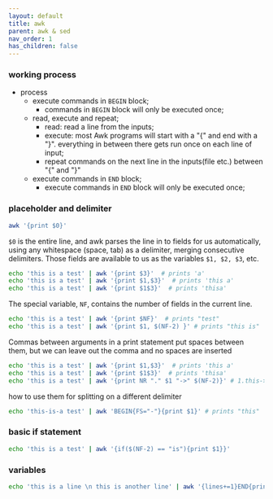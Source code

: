 ```yaml
---
layout: default
title: awk
parent: awk & sed
nav_order: 1
has_children: false
---
```


### working process

- process
    - execute commands in `BEGIN` block;
        - commands in `BEGIN` block will only be executed once;
    - read, execute and repeat;
        - read: read a line from the inputs;
        - execute: most Awk programs will start with a "{" and end with a "}". everything in between there gets run once on each line of input;
        - repeat commands on the next line in the inputs(file etc.) between "{" and "}"
    - execute commands in `END` block;
        - execute commands in `END` block  will only be executed once;
    

### placeholder and delimiter
``` bash
awk '{print $0}'
```
`$0` is the entire line, and awk parses the line in to fields for us automatically, using any whitespace (space, tab) as a delimiter, merging consecutive delimiters. Those fields are available to us as the variables `$1, $2, $3`, etc.

```bash
echo 'this is a test' | awk '{print $3}'  # prints 'a'
echo 'this is a test' | awk '{print $1,$3}'  # prints 'this a'
echo 'this is a test' | awk '{print $1$3}'  # prints 'thisa'
```
The special variable, `NF`, contains the number of fields in the current line. 
```bash
echo 'this is a test' | awk '{print $NF}'  # prints "test"
echo 'this is a test' | awk '{print $1, $(NF-2) }' # prints "this is"
```

Commas between arguments in a print statement put spaces between them, but we can leave out the comma and no spaces are inserted
``` bash
echo 'this is a test' | awk '{print $1,$3}'  # prints 'this a'
echo 'this is a test' | awk '{print $1$3}'  # prints 'thisa'
echo 'this is a test' | awk '{print NR "." $1 "->" $(NF-2)}' # 1.this->is, NR is the current line number
```

how to use them for splitting on a different delimiter

``` bash
echo 'this-is-a test' | awk 'BEGIN{FS="-"}{print $1}' # prints "this"
```

### basic if statement

``` bash
echo 'this is a test' | awk '{if($(NF-2) == "is"){print $1}}'
```

### variables

``` bash
echo 'this is a line \n this is another line' | awk '{lines+=1}END{print "Total:", lines}' #Total: 2
```


